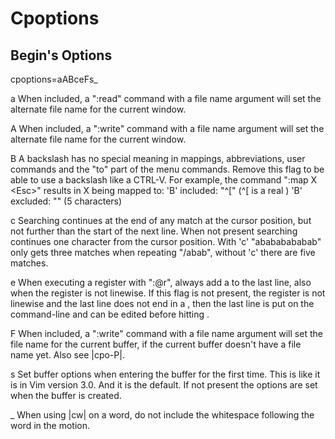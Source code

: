 # Cpoptions

## Begin's Options

cpoptions=aABceFs_

a	When included, a ":read" command with a file name
  argument will set the alternate file name for the
  current window.

A	When included, a ":write" command with a file name
  argument will set the alternate file name for the
  current window.

B	A backslash has no special meaning in mappings,
  abbreviations, user commands and the "to" part of the
  menu commands.  Remove this flag to be able to use a
  backslash like a CTRL-V.  For example, the command
  ":map X \<Esc>" results in X being mapped to:
    'B' included:	"\^["	 (^[ is a real <Esc>)
    'B' excluded:	"<Esc>"  (5 characters)

c	Searching continues at the end of any match at the
  cursor position, but not further than the start of the
  next line.  When not present searching continues
  one character from the cursor position.  With 'c'
  "abababababab" only gets three matches when repeating
  "/abab", without 'c' there are five matches.

e	When executing a register with ":@r", always add a
  <CR> to the last line, also when the register is not
  linewise.  If this flag is not present, the register
  is not linewise and the last line does not end in a
  <CR>, then the last line is put on the command-line
  and can be edited before hitting <CR>.

F	When included, a ":write" command with a file name
  argument will set the file name for the current
  buffer, if the current buffer doesn't have a file name
  yet.  Also see |cpo-P|.

s	Set buffer options when entering the buffer for the
  first time.  This is like it is in Vim version 3.0.
  And it is the default.  If not present the options are
  set when the buffer is created.

_	When using |cw| on a word, do not include the
  whitespace following the word in the motion.
